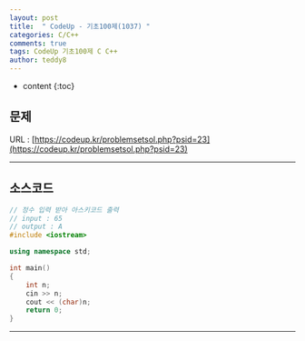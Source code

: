 ```yaml
---
layout: post   
title:  " CodeUp - 기초100제(1037) "
categories: C/C++
comments: true
tags: CodeUp 기초100제 C C++
author: teddy8  
---
```

* content
{:toc}

## 문제
URL : [https://codeup.kr/problemsetsol.php?psid=23](https://codeup.kr/problemsetsol.php?psid=23)

---

## 소스코드
``` cpp
// 정수 입력 받아 아스키코드 출력
// input : 65
// output : A
#include <iostream>

using namespace std;

int main()
{
	int n;
	cin >> n;
	cout << (char)n;
	return 0;
}
```

---
